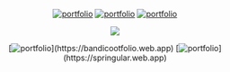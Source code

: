  
 <div align="center">
 
 [![portfolio](https://img.shields.io/badge/HackerRank-000?style=for-the-badge&logo=hackerrank&logoColor=ffffff&color=0d1117)](https://springular.web.app) 
 [![portfolio](https://img.shields.io/badge/freecodecamp-000?style=for-the-badge&logo=freecodecamp&logoColor=00000&color=0d1117)](https://springular.web.app)
 [![portfolio](https://img.shields.io/badge/Duolingo-000?style=for-the-badge&logo=duolingo&logoColor=fffff&color=0d1117)](https://springular.web.app)
   
</div>
 
 <div align="center">
   
   ![](https://github-readme-streak-stats.herokuapp.com/?user=josuehoenicka&theme=dark&hide_border=true)
  
  </div>
  
  <div align="center">

 [![portfolio](https://img.shields.io/badge/portfolio_(front_end)-000?style=for-the-badge&logo=react&logoColor=ffffff&color=0d1117)](https://bandicootfolio.web.app)
  [![portfolio](https://img.shields.io/badge/portfolio_(full_stack)-000?style=for-the-badge&logo=node.js&logoColor=ffffff&color=0d1117)](https://springular.web.app) 
 
  </div>

  
  

  




